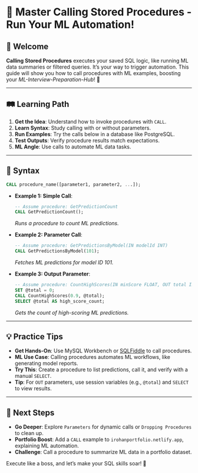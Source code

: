 # 🎉 Master Calling Stored Procedures - Run Your ML Automation!

## 🌟 Welcome

**Calling Stored Procedures** executes your saved SQL logic, like running ML data summaries or filtered queries. It’s your way to trigger automation. This guide will show you how to call procedures with ML examples, boosting your *ML-Interview-Preparation-Hub*! 🚀

---

## 🛤️ Learning Path

1. **Get the Idea**: Understand how to invoke procedures with `CALL`.
2. **Learn Syntax**: Study calling with or without parameters.
3. **Run Examples**: Try the calls below in a database like PostgreSQL.
4. **Test Outputs**: Verify procedure results match expectations.
5. **ML Angle**: Use calls to automate ML data tasks.

---

## 📜 Syntax

```sql
CALL procedure_name([parameter1, parameter2, ...]);
```

- **Example 1: Simple Call**:
  ```sql
  -- Assume procedure: GetPredictionCount
  CALL GetPredictionCount();
  ```
  *Runs a procedure to count ML predictions.*

- **Example 2: Parameter Call**:
  ```sql
  -- Assume procedure: GetPredictionsByModel(IN modelId INT)
  CALL GetPredictionsByModel(101);
  ```
  *Fetches ML predictions for model ID 101.*

- **Example 3: Output Parameter**:
  ```sql
  -- Assume procedure: CountHighScores(IN minScore FLOAT, OUT total INT)
  SET @total = 0;
  CALL CountHighScores(0.9, @total);
  SELECT @total AS high_score_count;
  ```
  *Gets the count of high-scoring ML predictions.*

---

## 💡 Practice Tips

- **Get Hands-On**: Use MySQL Workbench or [SQLFiddle](http://sqlfiddle.com) to call procedures.
- **ML Use Case**: Calling procedures automates ML workflows, like generating model reports.
- **Try This**: Create a procedure to list predictions, call it, and verify with a manual `SELECT`.
- **Tip**: For `OUT` parameters, use session variables (e.g., `@total`) and `SELECT` to view results.

---

## 🚀 Next Steps

- **Go Deeper**: Explore `Parameters` for dynamic calls or `Dropping Procedures` to clean up.
- **Portfolio Boost**: Add a `CALL` example to `irohanportfolio.netlify.app`, explaining ML automation.
- **Challenge**: Call a procedure to summarize ML data in a portfolio dataset.

Execute like a boss, and let’s make your SQL skills soar! 🌟